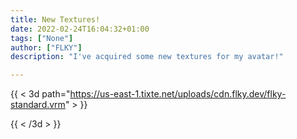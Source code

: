 ```yaml
---
title: New Textures!
date: 2022-02-24T16:04:32+01:00
tags: ["None"]
author: ["FLKY"]
description: "I've acquired some new textures for my avatar!"

---
```


{{ < 3d path="https://us-east-1.tixte.net/uploads/cdn.flky.dev/flky-standard.vrm" > }}

{{ < /3d > }}